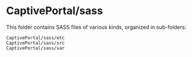 # CaptivePortal/sass

This folder contains SASS files of various kinds, organized in sub-folders:

    CaptivePortal/sass/etc
    CaptivePortal/sass/src
    CaptivePortal/sass/var
